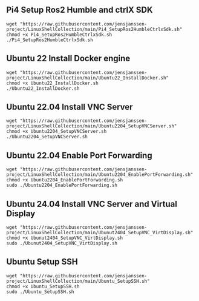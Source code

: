
## Pi4 Setup Ros2 Humble and ctrlX SDK
```
wget "https://raw.githubusercontent.com/jensjanssen-project/LinuxShellCollection/main/Pi4_SetupRos2HumbleCtrlxSdk.sh"
chmod +x Pi4_SetupRos2HumbleCtrlxSdk.sh
./Pi4_SetupRos2HumbleCtrlxSdk.sh
```

## Ubuntu 22 Install Docker engine
```
wget "https://raw.githubusercontent.com/jensjanssen-project/LinuxShellCollection/main/Ubuntu22_InstallDocker.sh"
chmod +x Ubuntu22_InstallDocker.sh
./Ubuntu22_InstallDocker.sh
```

## Ubuntu 22.04 Install VNC Server
```
wget "https://raw.githubusercontent.com/jensjanssen-project/LinuxShellCollection/main/Ubuntu2204_SetupVNCServer.sh"
chmod +x Ubuntu2204_SetupVNCServer.sh
./Ubuntu2204_SetupVNCServer.sh
```

## Ubuntu 22.04 Enable Port Forwarding
```
wget "https://raw.githubusercontent.com/jensjanssen-project/LinuxShellCollection/main/Ubuntu2204_EnablePortForwarding.sh"
chmod +x Ubuntu2204_EnablePortForwarding.sh
sudo ./Ubuntu2204_EnablePortForwarding.sh
```

## Ubuntu 24.04 Install VNC Server and Virtual Display
```
wget "https://raw.githubusercontent.com/jensjanssen-project/LinuxShellCollection/main/Ubunut2404_SetupVNC_VirtDisplay.sh"
chmod +x Ubunut2404_SetupVNC_VirtDisplay.sh
sudo ./Ubunut2404_SetupVNC_VirtDisplay.sh
```

## Ubuntu Setup SSH
```
wget "https://raw.githubusercontent.com/jensjanssen-project/LinuxShellCollection/main/Ubuntu_SetupSSH.sh"
chmod +x Ubuntu_SetupSSH.sh
sudo ./Ubuntu_SetupSSH.sh
```